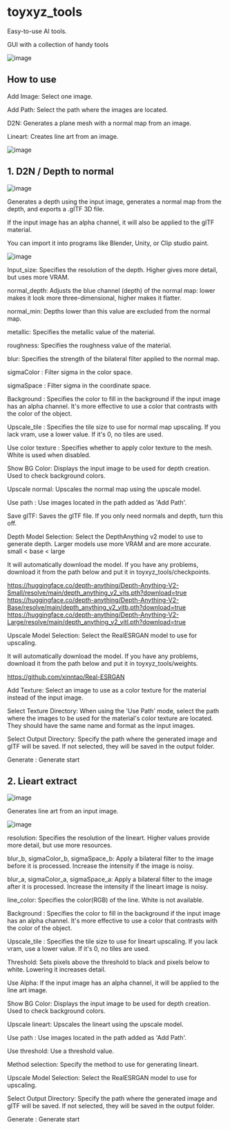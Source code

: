 # toyxyz_tools
Easy-to-use AI tools. 

GUI with a collection of handy tools

![image](https://github.com/user-attachments/assets/067aba55-1ab1-4772-b909-9055cb2d7bb1)


## How to use
  
  Add Image: Select one image. 

  Add Path: Select the path where the images are located. 

  D2N: Generates a plane mesh with a normal map from an image.  

  Lineart: Creates line art from an image. 

![image](https://github.com/user-attachments/assets/63bf5813-5911-44f3-951e-2640ba46371e)



## 1. D2N / Depth to normal 

  ![image](https://github.com/user-attachments/assets/c09153ee-f805-4a68-a6bb-e6f165f6ef3d)

  Generates a depth using the input image, generates a normal map from the depth, and exports a .gITF 3D file. 

  If the input image has an alpha channel, it will also be applied to the glTF material. 

  You can import it into programs like Blender, Unity, or Clip studio paint. 

  ![image](https://github.com/user-attachments/assets/7c8d95bd-28df-4e88-aa8a-484e20c760bf)

  Input_size: Specifies the resolution of the depth. Higher gives more detail, but uses more VRAM. 

  normal_depth: Adjusts the blue channel (depth) of the normal map: lower makes it look more three-dimensional, higher makes it flatter. 

  normal_min: Depths lower than this value are excluded from the normal map. 

  metallic: Specifies the metallic value of the material. 

  roughness: Specifies the roughness value of the material. 

  blur: Specifies the strength of the bilateral filter applied to the normal map. 

  sigmaColor :	Filter sigma in the color space.

  sigmaSpace :	Filter sigma in the coordinate space.

  Background : Specifies the color to fill in the background if the input image has an alpha channel. It's more effective to use a color that contrasts with the color of the object.  

  Upscale_tile : Specifies the tile size to use for normal map upscaling. If you lack vram, use a lower value. If it's 0, no tiles are used.

  Use color texture : Specifies whether to apply color texture to the mesh. White is used when disabled.

  Show BG Color: Displays the input image to be used for depth creation. Used to check background colors.

  Upscale normal: Upscales the normal map using the upscale model.

  Use path : Use images located in the path added as 'Add Path'.

  Save glTF: Saves the glTF file. If you only need normals and depth, turn this off. 

  Depth Model Selection: Select the DepthAnything v2 model to use to generate depth. Larger models use more VRAM and are more accurate. small < base < large

  It will automatically download the model. If you have any problems, download it from the path below and put it in toyxyz_tools/checkpoints. 

  https://huggingface.co/depth-anything/Depth-Anything-V2-Small/resolve/main/depth_anything_v2_vits.pth?download=true
  https://huggingface.co/depth-anything/Depth-Anything-V2-Base/resolve/main/depth_anything_v2_vitb.pth?download=true
  https://huggingface.co/depth-anything/Depth-Anything-V2-Large/resolve/main/depth_anything_v2_vitl.pth?download=true

  Upscale Model Selection: Select the RealESRGAN model to use for upscaling. 

  It will automatically download the model. If you have any problems, download it from the path below and put it in toyxyz_tools/weights. 

  https://github.com/xinntao/Real-ESRGAN

  Add Texture: Select an image to use as a color texture for the material instead of the input image. 

  Select Texture Directory: When using the 'Use Path' mode, select the path where the images to be used for the material's color texture are located. They should have the same name and format as the input images. 

  Select Output Directory: Specify the path where the generated image and glTF will be saved. If not selected, they will be saved in the output folder. 

  Generate : Generate start


## 2. Lieart extract

 ![image](https://github.com/user-attachments/assets/e9f199f1-a78c-431a-8fcf-ede51aed97d7)

  Generates line art from an input image. 

  ![image](https://github.com/user-attachments/assets/bd7818a2-72e9-4b34-8fe0-c0b4cb06a5ac)

  resolution: Specifies the resolution of the lineart. Higher values provide more detail, but use more resources. 

  blur_b, sigmaColor_b, sigmaSpace_b: Apply a bilateral filter to the image before it is processed. Increase the intensity if the image is noisy. 

  blur_a, sigmaColor_a, sigmaSpace_a: Apply a bilateral filter to the image after it is processed. Increase the intensity if the lineart image is noisy. 

  line_color: Specifies the color(RGB) of the line. White is not available. 

  Background : Specifies the color to fill in the background if the input image has an alpha channel. It's more effective to use a color that contrasts with the color of the object.  

  Upscale_tile : Specifies the tile size to use for lineart upscaling. If you lack vram, use a lower value. If it's 0, no tiles are used.

  Threshold: Sets pixels above the threshold to black and pixels below to white. Lowering it increases detail. 

  Use Alpha: If the input image has an alpha channel, it will be applied to the line art image. 

  Show BG Color: Displays the input image to be used for depth creation. Used to check background colors.

  Upscale lineart: Upscales the lineart using the upscale model.

  Use path : Use images located in the path added as 'Add Path'.

  Use threshold: Use a threshold value. 

  Method selection: Specify the method to use for generating lineart. 

  Upscale Model Selection: Select the RealESRGAN model to use for upscaling. 

  Select Output Directory: Specify the path where the generated image and glTF will be saved. If not selected, they will be saved in the output folder. 

  Generate : Generate start


